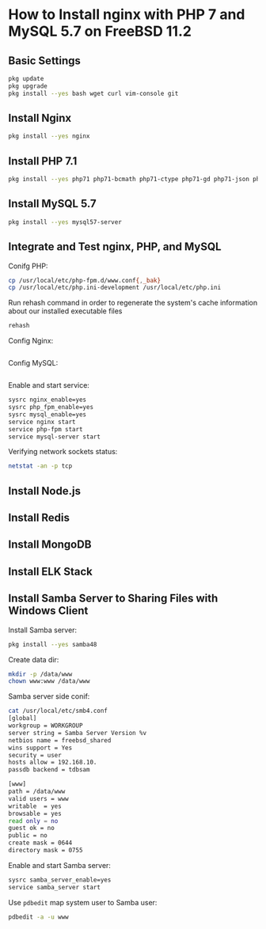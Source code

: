 # How to Install nginx with PHP 7 and MySQL 5.7 on FreeBSD 11.2

## Basic Settings

```sh
pkg update
pkg upgrade
pkg install --yes bash wget curl vim-console git
```

## Install Nginx

```sh
pkg install --yes nginx
```
## Install PHP 7.1

```sh
pkg install --yes php71 php71-bcmath php71-ctype php71-gd php71-json php71-mbstring php71-mcrypt php71-mysqli php71-opcache php71-openssl php71-pdo php71-tokenizer php71-xml php71-xmlrpc php71-pecl-imagick php71-zip
```

## Install MySQL 5.7

```sh
pkg install --yes mysql57-server
```

## Integrate and Test nginx, PHP, and MySQL

Conifg PHP:

```sh
cp /usr/local/etc/php-fpm.d/www.conf{,_bak}
cp /usr/local/etc/php.ini-development /usr/local/etc/php.ini
```

Run rehash command in order to regenerate the system's cache information about our installed executable files
```sh
rehash
```

Config Nginx:

```sh
```

Config MySQL:

```sh
```


Enable and start service:

```sh
sysrc nginx_enable=yes
sysrc php_fpm_enable=yes
sysrc mysql_enable=yes
service nginx start
service php-fpm start
service mysql-server start
```

Verifying network sockets status:

```sh
netstat -an -p tcp
```

## Install Node.js


## Install Redis


## Install MongoDB


## Install ELK Stack


## Install Samba Server to Sharing Files with Windows Client

Install Samba server:

```sh
pkg install --yes samba48
```

Create data dir:

```sh
mkdir -p /data/www
chown www:www /data/www
```

Samba server side conif:

```sh
cat /usr/local/etc/smb4.conf
[global]
workgroup = WORKGROUP
server string = Samba Server Version %v
netbios name = freebsd_shared
wins support = Yes
security = user
hosts allow = 192.168.10.
passdb backend = tdbsam

[www]
path = /data/www
valid users = www
writable  = yes
browsable = yes
read only = no
guest ok = no
public = no
create mask = 0644
directory mask = 0755
```

Enable and start Samba server:

```sh
sysrc samba_server_enable=yes
service samba_server start
```

Use `pdbedit` map system user to Samba user:

```sh
pdbedit -a -u www
```
